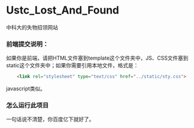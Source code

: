 # Ustc_Lost_And_Found
中科大的失物招领网站


### 前端提交说明：

如果你是前端，请把HTML文件塞到template这个文件夹中，JS、CSS文件塞到static这个文件夹中；如果你需要引用本地文件，格式是：
```html
	<link rel="stylesheet" type="text/css" href="../static/sty.css">
```
javascript类似。

### 怎么运行此项目

一句话说不清楚，你百度亿下就好了。